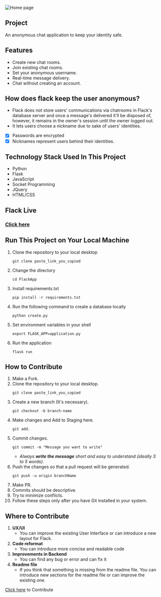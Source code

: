 ![Home page](static/home_page.png)

## Project
An anonymous chat application to keep your identity safe.

## Features
- Create new chat rooms.
- Join existing chat rooms. 
- Set your anonymous username.
- Real-time message delivery.
- Chat without creating an account.

## How does flack keep the user anonymous?

* Flack does not store users' communications via chatrooms in Flack's database server and once a message's delivered it'll be disposed of, however, it remains in the owner's session until the owner logged out.
* It lets users choose a nickname due to sake of users' identities.
- [x] Passwords are encrypted
- [x] Nicknames represent users behind their identities.

## Technology Stack Used In This Project
* Python
* Flask
* JavaScript
* Socket Programming
* JQuery
* HTML/CSS

## Flack Live
### [Click here]( https://flack-web-app.herokuapp.com/) 

## Run This Project on Your Local Machine

1. Clone the repository to your local desktop
    ```
    git clone paste_link_you_copied
    ```
2. Change the directory 
    ```
    cd FlackApp
    ```
3. Install requirements.txt
    ```
    pip install -r requirements.txt 
    ```
4. Run the following command to create a database locally
    ```
    python create.py
    ```
5. Set environment variables in your shell
    ```
    export FLASK_APP=application.py
    ```    
6. Run the application
    ```
    flask run
    ```
 
## How to Contribute

1. Make a Fork.
2. Clone the repository to your local desktop.
    ```
    git clone paste_link_you_copied
    ```
3. Create a new branch (It's necessary).
    ```
    git checkout -b branch-name
    ```
4. Make changes and Add to Staging here.
    ```
    git add.
    ```
5. Commit changes.
    ```
    git commit -m "Message you want to write"
    ```
    * _Always __write the message__ short and easy to understand (ideally 3 to 5 words)._
6. Push the changes so that a pull request will be generated.
    ```
    git push -u origin branchName
    ```
7. Make PR.
8. Commits should be descriptive.
9. Try to minimize conflicts.
10. Follow these steps only after you have Git installed in your system.

## Where to Contribute
1. __UX/UI__
    * You can improve the existing User Interface or can introduce a new layout for Flack.
2. __Code reformat__
    * You can introduce more concise and readable code 
3. __Improvements in Backend__
    * You can find any bug or error and can fix it
4. __Readme file__
    * If you think that something is missing from the readme file. You can introduce new sections for the readme file or can improve the existing one. 


[Click here](https://github.com/HemendraKhatik/FlackApp) to Contribute 




